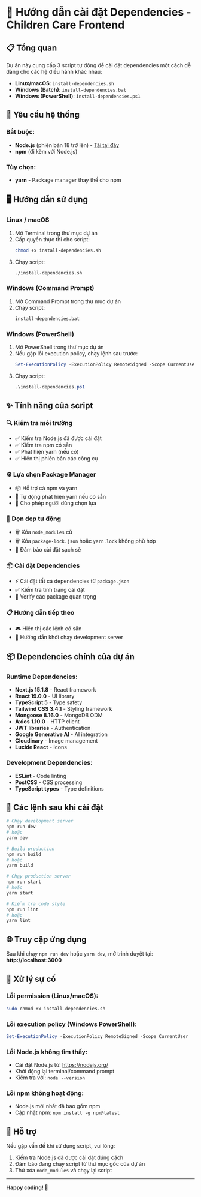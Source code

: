 # 🚀 Hướng dẫn cài đặt Dependencies - Children Care Frontend

## 📋 Tổng quan

Dự án này cung cấp 3 script tự động để cài đặt dependencies một cách dễ dàng cho các hệ điều hành khác nhau:

- **Linux/macOS**: `install-dependencies.sh`
- **Windows (Batch)**: `install-dependencies.bat`
- **Windows (PowerShell)**: `install-dependencies.ps1`

## 🔧 Yêu cầu hệ thống

### Bắt buộc:

- **Node.js** (phiên bản 18 trở lên) - [Tải tại đây](https://nodejs.org/)
- **npm** (đi kèm với Node.js)

### Tùy chọn:

- **yarn** - Package manager thay thế cho npm

## 🖥️ Hướng dẫn sử dụng

### Linux / macOS

1. Mở Terminal trong thư mục dự án
2. Cấp quyền thực thi cho script:
   ```bash
   chmod +x install-dependencies.sh
   ```
3. Chạy script:
   ```bash
   ./install-dependencies.sh
   ```

### Windows (Command Prompt)

1. Mở Command Prompt trong thư mục dự án
2. Chạy script:
   ```cmd
   install-dependencies.bat
   ```

### Windows (PowerShell)

1. Mở PowerShell trong thư mục dự án
2. Nếu gặp lỗi execution policy, chạy lệnh sau trước:
   ```powershell
   Set-ExecutionPolicy -ExecutionPolicy RemoteSigned -Scope CurrentUser
   ```
3. Chạy script:
   ```powershell
   .\install-dependencies.ps1
   ```

## ✨ Tính năng của script

### 🔍 Kiểm tra môi trường

- ✅ Kiểm tra Node.js đã được cài đặt
- ✅ Kiểm tra npm có sẵn
- ✅ Phát hiện yarn (nếu có)
- ✅ Hiển thị phiên bản các công cụ

### ⚙️ Lựa chọn Package Manager

- 📦 Hỗ trợ cả npm và yarn
- 🎯 Tự động phát hiện yarn nếu có sẵn
- 🔄 Cho phép người dùng chọn lựa

### 🧹 Dọn dẹp tự động

- 🗑️ Xóa `node_modules` cũ
- 🗑️ Xóa `package-lock.json` hoặc `yarn.lock` không phù hợp
- 🔄 Đảm bảo cài đặt sạch sẽ

### 📦 Cài đặt Dependencies

- ⚡ Cài đặt tất cả dependencies từ `package.json`
- ✅ Kiểm tra tình trạng cài đặt
- 🎯 Verify các package quan trọng

### 📋 Hướng dẫn tiếp theo

- 🎮 Hiển thị các lệnh có sẵn
- 🚀 Hướng dẫn khởi chạy development server

## 📦 Dependencies chính của dự án

### Runtime Dependencies:

- **Next.js 15.1.8** - React framework
- **React 19.0.0** - UI library
- **TypeScript 5** - Type safety
- **Tailwind CSS 3.4.1** - Styling framework
- **Mongoose 8.16.0** - MongoDB ODM
- **Axios 1.10.0** - HTTP client
- **JWT libraries** - Authentication
- **Google Generative AI** - AI integration
- **Cloudinary** - Image management
- **Lucide React** - Icons

### Development Dependencies:

- **ESLint** - Code linting
- **PostCSS** - CSS processing
- **TypeScript types** - Type definitions

## 🎯 Các lệnh sau khi cài đặt

```bash
# Chạy development server
npm run dev
# hoặc
yarn dev

# Build production
npm run build
# hoặc
yarn build

# Chạy production server
npm run start
# hoặc
yarn start

# Kiểm tra code style
npm run lint
# hoặc
yarn lint
```

## 🌐 Truy cập ứng dụng

Sau khi chạy `npm run dev` hoặc `yarn dev`, mở trình duyệt tại:
**http://localhost:3000**

## 🐛 Xử lý sự cố

### Lỗi permission (Linux/macOS):

```bash
sudo chmod +x install-dependencies.sh
```

### Lỗi execution policy (Windows PowerShell):

```powershell
Set-ExecutionPolicy -ExecutionPolicy RemoteSigned -Scope CurrentUser
```

### Lỗi Node.js không tìm thấy:

- Cài đặt Node.js từ: https://nodejs.org/
- Khởi động lại terminal/command prompt
- Kiểm tra với: `node --version`

### Lỗi npm không hoạt động:

- Node.js mới nhất đã bao gồm npm
- Cập nhật npm: `npm install -g npm@latest`

## 🤝 Hỗ trợ

Nếu gặp vấn đề khi sử dụng script, vui lòng:

1. Kiểm tra Node.js đã được cài đặt đúng cách
2. Đảm bảo đang chạy script từ thư mục gốc của dự án
3. Thử xóa `node_modules` và chạy lại script

---

**Happy coding! 🚀**
